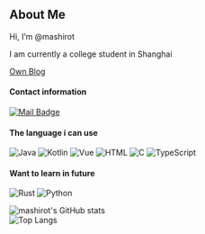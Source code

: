 ## About Me
Hi, I’m @mashirot

I am currently a college student in Shanghai

[Own Blog](https://blog.mashiro.ski)

#### Contact information
[![Mail Badge](https://img.shields.io/badge/shiina@sakurasou.io-c14438?style=flat&logo=Gmail&logoColor=white&link=mailto:shiina@sakurasou.io)](mailto:shiina@sakurasou.io)

#### The language i can use
![Java](https://img.shields.io/badge/Java-Java?logo=openjdk&color=gray)
![Kotlin](https://img.shields.io/badge/Kotlin-Kotlin?logo=Kotlin&color=gray)
![Vue](https://img.shields.io/badge/Vue.js-Vue?logo=Vue.js&color=gray)
![HTML](https://img.shields.io/badge/HTML5-HTML?logo=HTML5&color=gray)
![C](https://img.shields.io/badge/C-C?logo=C&color=gray)
![TypeScript](https://img.shields.io/badge/TypeScript-TypeScript?logo=TypeScript&color=gray)

#### Want to learn in future
![Rust](https://img.shields.io/badge/Rust-Rust?logo=Rust&color=gray)
![Python](https://img.shields.io/badge/Python-Python?logo=Python&color=gray)

![mashirot's GitHub stats](https://github-readme-stats-git-masterrstaa-rickstaa.vercel.app/api?username=mashirot&count_private=true&show_icons=true&theme=radical)
</br>
![Top Langs](https://github-readme-stats-git-masterrstaa-rickstaa.vercel.app/api/top-langs/?username=mashirot&layout=compact&theme=radical)
